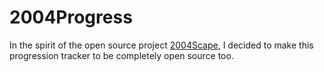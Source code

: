 # 2004Progress

In the spirit of the open source project [2004Scape](https://github.com/2004Scape/Server), I decided to make this progression tracker to be completely open source too.

